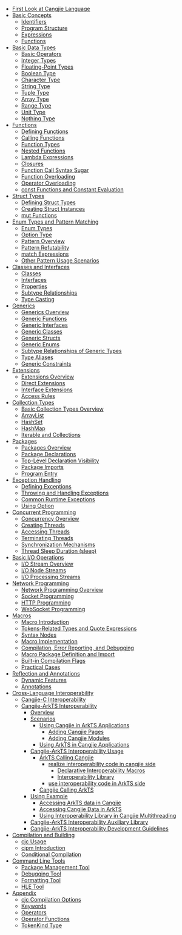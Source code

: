 - [First Look at Cangjie Language](source_en/first_understanding/basic.md)
- [Basic Concepts]()
    - [Identifiers](source_en/basic_programming_concepts/identifier.md)
    - [Program Structure](source_en/basic_programming_concepts/program_structure.md)
    - [Expressions](source_en/basic_programming_concepts/expression.md)
    - [Functions](source_en/basic_programming_concepts/function.md)
- [Basic Data Types]()
    - [Basic Operators](source_en/basic_data_type/basic_operators.md)
    - [Integer Types](source_en/basic_data_type/integer.md)
    - [Floating-Point Types](source_en/basic_data_type/float.md)
    - [Boolean Type](source_en/basic_data_type/bool.md)
    - [Character Type](source_en/basic_data_type/characters.md)
    - [String Type](source_en/basic_data_type/strings.md)
    - [Tuple Type](source_en/basic_data_type/tuple.md)
    - [Array Type](source_en/basic_data_type/array.md)
    - [Range Type](source_en/basic_data_type/range.md)
    - [Unit Type](source_en/basic_data_type/unit.md)
    - [Nothing Type](source_en/basic_data_type/nothing.md)
- [Functions]()
    - [Defining Functions](source_en/function/define_functions.md)
    - [Calling Functions](source_en/function/call_functions.md)
    - [Function Types](source_en/function/first_class_citizen.md)
    - [Nested Functions](source_en/function/nested_functions.md)
    - [Lambda Expressions](source_en/function/lambda.md)
    - [Closures](source_en/function/closure.md)
    - [Function Call Syntax Sugar](source_en/function/function_call_desugar.md)
    - [Function Overloading](source_en/function/function_overloading.md)
    - [Operator Overloading](source_en/function/operator_overloading.md)
    - [const Functions and Constant Evaluation](source_en/function/const_func_and_eval.md)
- [Struct Types]()
    - [Defining Struct Types](source_en/struct/define_struct.md)
    - [Creating Struct Instances](source_en/struct/create_instance.md)
    - [mut Functions](source_en/struct/mut.md)
- [Enum Types and Pattern Matching]()
    - [Enum Types](source_en/enum_and_pattern_match/enum.md)
    - [Option Type](source_en/enum_and_pattern_match/option_type.md)
    - [Pattern Overview](source_en/enum_and_pattern_match/pattern_overview.md)
    - [Pattern Refutability](source_en/enum_and_pattern_match/pattern_refutability.md)
    - [match Expressions](source_en/enum_and_pattern_match/match.md)
    - [Other Pattern Usage Scenarios](source_en/enum_and_pattern_match/other.md)
- [Classes and Interfaces]()
    - [Classes](source_en/class_and_interface/class.md)
    - [Interfaces](source_en/class_and_interface/interface.md)
    - [Properties](source_en/class_and_interface/prop.md)
    - [Subtype Relationships](source_en/class_and_interface/subtype.md)
    - [Type Casting](source_en/class_and_interface/typecast.md)
- [Generics]()
    - [Generics Overview](source_en/generic/generic_overview.md)
    - [Generic Functions](source_en/generic/generic_function.md)
    - [Generic Interfaces](source_en/generic/generic_interface.md)
    - [Generic Classes](source_en/generic/generic_class.md)
    - [Generic Structs](source_en/generic/generic_struct.md)
    - [Generic Enums](source_en/generic/generic_enum.md)
    - [Subtype Relationships of Generic Types](source_en/generic/generic_subtype.md)
    - [Type Aliases](source_en/generic/typealias.md)
    - [Generic Constraints](source_en/generic/generic_constraint.md)
- [Extensions]()
    - [Extensions Overview](source_en/extension/extend_overview.md)
    - [Direct Extensions](source_en/extension/direct_extension.md)
    - [Interface Extensions](source_en/extension/interface_extension.md)
    - [Access Rules](source_en/extension/access_rules.md)
- [Collection Types]()
    - [Basic Collection Types Overview](source_en/collections/collection_overview.md)
    - [ArrayList](source_en/collections/collection_arraylist.md)
    - [HashSet](source_en/collections/collection_hashset.md)
    - [HashMap](source_en/collections/collection_hashmap.md)
    - [Iterable and Collections](source_en/collections/collection_iterable_collections.md)
- [Packages]()
    - [Packages Overview](source_en/package/package_overview.md)
    - [Package Declarations](source_en/package/package_name.md)
    - [Top-Level Declaration Visibility](source_en/package/toplevel_access.md)
    - [Package Imports](source_en/package/import.md)
    - [Program Entry](source_en/package/entry.md)
- [Exception Handling]()
    - [Defining Exceptions](source_en/error_handle/exception_overview.md)
    - [Throwing and Handling Exceptions](source_en/error_handle/handle.md)
    - [Common Runtime Exceptions](source_en/error_handle/common_runtime_exceptions.md)
    - [Using Option](source_en/error_handle/use_option.md)
- [Concurrent Programming]()
    - [Concurrency Overview](source_en/concurrency/concurrency_overview.md)
    - [Creating Threads](source_en/concurrency/create_thread.md)
    - [Accessing Threads](source_en/concurrency/use_thread.md)
    - [Terminating Threads](source_en/concurrency/terminal_thread.md)
    - [Synchronization Mechanisms](source_en/concurrency/sync.md)
    - [Thread Sleep Duration (sleep)](source_en/concurrency/sleep.md)
- [Basic I/O Operations]()
    - [I/O Stream Overview](source_en/Basic_IO/basic_IO_overview.md)
    - [I/O Node Streams](source_en/Basic_IO/basic_IO_source_stream.md)
    - [I/O Processing Streams](source_en/Basic_IO/basic_IO_process_stream.md)
- [Network Programming]()
    - [Network Programming Overview](source_en/Net/net_overview.md)
    - [Socket Programming](source_en/Net/net_socket.md)
    - [HTTP Programming](source_en/Net/net_http.md)
    - [WebSocket Programming](source_en/Net/net_websocket.md)
- [Macros]()
    - [Macro Introduction](source_en/Macro/macro_introduction.md)
    - [Tokens-Related Types and Quote Expressions](source_en/Macro/Tokens_types_and_quote_expressions.md)
    - [Syntax Nodes](source_en/Macro/syntax_node.md)
    - [Macro Implementation](source_en/Macro/implementation_of_macros_ohos.md)
    - [Compilation, Error Reporting, and Debugging](source_en/Macro/compiling_error_reporting_and_debugging_ohos.md)
    - [Macro Package Definition and Import](source_en/Macro/defining_and_importing_macro_package.md)
    - [Built-in Compilation Flags](source_en/Macro/builtin_compilation_flags.md)
    - [Practical Cases](source_en/Macro/practical_case.md)
- [Reflection and Annotations]()
    - [Dynamic Features](source_en/reflect_and_annotation/dynamic_feature.md)
    - [Annotations](source_en/reflect_and_annotation/anno.md)
- [Cross-Language Interoperability]()
    - [Cangjie-C Interoperability](source_en/FFI/cangjie-c.md)
    - [Cangjie-ArkTS Interoperability]()
        - [Overview](source_en/FFI/cangjie-arkts/cangjie_arkts_overview.md)
        - [Scenarios](source_en/FFI/cangjie-arkts/interoperability_senario.md)
            - [Using Cangjie in ArkTS Applications](source_en/FFI/cangjie-arkts/using_cangjie.md)
                - [Adding Cangjie Pages](source_en/FFI/cangjie-arkts/add_cangjie_page.md)
                - [Adding Cangjie Modules](source_en/FFI/cangjie-arkts/add_cangjie_module.md)
            - [Using ArkTS in Cangjie Applications](source_en/FFI/cangjie-arkts/using_arkts_module.md)
        - [Cangjie-ArkTS Interoperability Usage]()
            - [ArkTS Calling Cangjie](source_en/FFI/cangjie-arkts/method_of_ArkTS_calling_cangjie.md)
                - [realize interoperability code in cangjie side]()
                    - [Declarative Interoperability Macros](source_en/FFI/cangjie-arkts/interoperability_macro.md)
                    - [Interoperability Library](source_en/FFI/cangjie-arkts/interoperability_lib.md)
                - [use interoperability code in ArkTS side](source_en/FFI/cangjie-arkts/arkts_import_cangjie.md)
            - [Cangjie Calling ArkTS](source_en/FFI/cangjie-arkts/using_arkts_module.md)
        - [Using Example](source_en/FFI/cangjie-arkts/using_example.md)
            - [Accessing ArkTS data in Cangjie](source_en/FFI/cangjie-arkts/operating_ArkTS_data.md)
            - [Accessing Cangjie Data in ArkTS](source_en/FFI/cangjie-arkts/operating_cangjie_objects.md)
            - [Using Interoperability Library in Cangjie Multithreading](source_en/FFI/cangjie-arkts/using_interoperability_lib_multithread.md)
        - [Cangjie-ArkTS Interoperability Auxiliary Library](source_en/FFI/cangjie-arkts/auxiliary_lib.md)
        - [Cangjie-ArkTS Interoperability Development Guidelines](source_en/FFI/cangjie-arkts/interop_guidelines.md)
- [Compilation and Building]()
    - [cjc Usage](source_en/compile_and_build/cjc_usage_OHOS.md)
    - [cjpm Introduction](source_en/compile_and_build/cjpm_usage_OHOS.md)
    - [Conditional Compilation](source_en/compile_and_build/conditional_compilation.md)
- [Command Line Tools](source_en/cmd_tools/command_line_overview.md)
    - [Package Management Tool](source_en/cmd_tools/cjpm_manual.md)
    - [Debugging Tool](source_en/cmd_tools/cjdb_manual.md)
    - [Formatting Tool](source_en/cmd_tools/cjfmt_manual.md)
    - [HLE Tool](source_en/FFI/cangjie-arkts/HLE_usage.md)
- [Appendix]()
    - [cjc Compilation Options](source_en/Appendix/compile_options_OHOS.md)
    - [Keywords](source_en/Appendix/keyword.md)
    - [Operators](source_en/Appendix/operator.md)
    - [Operator Functions](source_en/Appendix/operator_function.md)
    - [TokenKind Type](source_en/Appendix/tokenkind_type.md)
